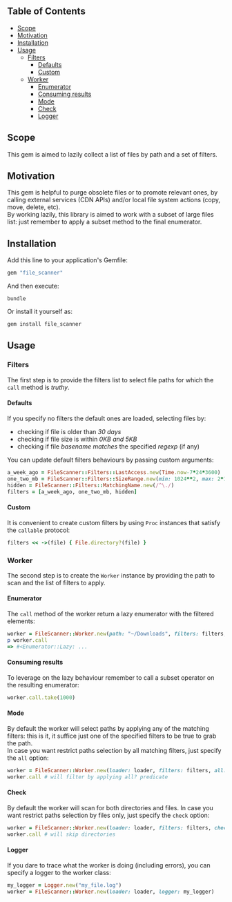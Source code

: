 ## Table of Contents

* [Scope](#scope)
* [Motivation](#motivation)
* [Installation](#installation)
* [Usage](#usage)
  * [Filters](#filters)
    * [Defaults](#defaults)
    * [Custom](#custom)
  * [Worker](#worker)
    * [Enumerator](#enumerator)
    * [Consuming results](#consuming-results)
    * [Mode](#mode)
    * [Check](#check)
    * [Logger](#logger)

## Scope
This gem is aimed to lazily collect a list of files by path and a set of filters.

## Motivation
This gem is helpful to purge obsolete files or to promote relevant ones, by calling external services (CDN APIs) and/or local file system actions (copy, move, delete, etc).  
By working lazily, this library is aimed to work with a subset of large files list: just remember to apply a subset method to the final enumerator.

## Installation
Add this line to your application's Gemfile:
```ruby
gem "file_scanner"
```

And then execute:
```shell
bundle
```

Or install it yourself as:
```shell
gem install file_scanner
```

## Usage

### Filters
The first step is to provide the filters list to select file paths for which the `call` method is *truthy*.  

#### Defaults
If you specify no filters the default ones are loaded, selecting files by:
* checking if file is older than *30 days* 
* checking if file size is within *0KB and 5KB*
* checking if file *basename matches* the specified *regexp* (if any)

You can update default filters behaviours by passing custom arguments:
```ruby
a_week_ago = FileScanner::Filters::LastAccess.new(Time.now-7*24*3600)
one_two_mb = FileScanner::Filters::SizeRange.new(min: 1024**2, max: 2*1024**2)
hidden = FileScanner::Filters::MatchingName.new(/^\./)
filters = [a_week_ago, one_two_mb, hidden]
```

#### Custom
It is convenient to create custom filters by using `Proc` instances that satisfy the `callable` protocol:
```ruby
filters << ->(file) { File.directory?(file) }
```

### Worker
The second step is to create the `Worker` instance by providing the path to scan and the list of filters to apply.  

#### Enumerator
The `call` method of the worker return a lazy enumerator with the filtered elements:
```ruby
worker = FileScanner::Worker.new(path: "~/Downloads", filters: filters, slice: 35)
p worker.call
=> #<Enumerator::Lazy: ...
```

#### Consuming results
To leverage on the lazy behaviour remember to call a subset operator on the resulting enumerator:
```ruby
worker.call.take(1000)
```

#### Mode
By default the worker will select paths by applying any of the matching filters: this is it, it suffice just one of the specified filters to be true to grab the path.  
In case you want restrict paths selection by all matching filters, just specify the `all` option:
```ruby
worker = FileScanner::Worker.new(loader: loader, filters: filters, all: true)
worker.call # will filter by applying all? predicate
```

#### Check
By default the worker will scan for both directories and files. 
In case you want restrict paths selection by files only, just specify the `check` option:
```ruby
worker = FileScanner::Worker.new(loader: loader, filters: filters, check: true)
worker.call # will skip directories
```

#### Logger
If you dare to trace what the worker is doing (including errors), you can specify a logger to the worker class:
```ruby
my_logger = Logger.new("my_file.log")
worker = FileScanner::Worker.new(loader: loader, logger: my_logger)
```
